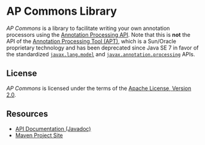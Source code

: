 AP Commons Library
====================

*AP Commons* is a library to facilitate writing your own annotation processors using the
[Annotation Processing API][1]. Note that this is **not**
the API of the [Annotation Processing Tool (APT)][2], which is a Sun/Oracle proprietary
technology and has been deprecated since Java SE 7 in favor of the standardized
[`javax.lang.model`][3] and [`javax.annotation.processing`][4] APIs.



License
--------------------
*AP Commons* is licensed under the terms of the [Apache License, Version 2.0][5].


Resources
--------------------
* [API Documentation (Javadoc)][6]
* [Maven Project Site][7]


[1]: http://docs.oracle.com/javase/7/docs/api/javax/annotation/processing/package-summary.html
[2]: http://docs.oracle.com/javase/7/docs/technotes/guides/apt/
[3]: http://docs.oracle.com/javase/7/docs/api/javax/lang/model/package-summary.html
[4]: http://docs.oracle.com/javase/7/docs/api/javax/annotation/processing/package-summary.html
[5]: http://www.apache.org/licenses/LICENSE-2.0.html
[6]: https://misberner.github.io/ap-commons/maven-site/apidocs/
[7]: https://misberner.github.io/ap-commons/maven-site/
